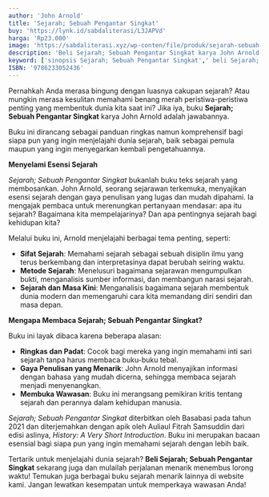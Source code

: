 ```yaml
---
author: 'John Arnold'
title: 'Sejarah; Sebuah Pengantar Singkat'
buy: 'https://lynk.id/sabdaliterasi/L3JAPVd'
harga: 'Rp23.000'
image: 'https://sabdaliterasi.xyz/wp-conten/file/produk/sejarah-sebuah-pengantar-singkat1.jpg'
description: 'Beli Sejarah; Sebuah Pengantar Singkat karya John Arnold. Buku sejarah terlaris untuk pemula dan  sejarawan.  Pesan sekarang!'
keyword: ['sinopsis Sejarah; Sebuah Pengantar Singkat',' beli Sejarah; Sebuah Pengantar Singkat',' John Arnold','  sejarah',' pengantar sejarah',' buku sejarah ringkas','  sejarah  singkat']
ISBN: '9786233052436'
---
```

<p>Pernahkah Anda merasa bingung dengan luasnya cakupan sejarah? Atau mungkin merasa kesulitan memahami benang merah peristiwa-peristiwa penting yang membentuk dunia kita saat ini? Jika iya, buku <strong>Sejarah; Sebuah Pengantar Singkat</strong> karya John Arnold adalah jawabannya. </p><p>Buku ini dirancang sebagai panduan ringkas namun komprehensif bagi siapa pun yang ingin menjelajahi dunia sejarah, baik sebagai pemula maupun yang ingin menyegarkan kembali pengetahuannya.</p><p><strong>Menyelami Esensi Sejarah</strong></p><p><em>Sejarah; Sebuah Pengantar Singkat</em> bukanlah buku teks sejarah yang membosankan. John Arnold, seorang sejarawan terkemuka, menyajikan esensi sejarah dengan gaya penulisan yang lugas dan mudah dipahami. Ia mengajak pembaca untuk merenungkan pertanyaan mendasar: apa itu sejarah? Bagaimana kita mempelajarinya? Dan apa pentingnya sejarah bagi kehidupan kita?</p><p>Melalui buku ini, Arnold menjelajahi berbagai tema penting, seperti:</p><ul><li><strong>Sifat Sejarah</strong>: Memahami sejarah sebagai sebuah disiplin ilmu yang terus berkembang dan interpretasinya dapat berubah seiring waktu.</li><li><strong>Metode Sejarah</strong>: Menelusuri bagaimana sejarawan mengumpulkan bukti, menganalisis sumber informasi, dan membangun narasi sejarah.</li><li><strong>Sejarah dan Masa Kini</strong>: Menganalisis bagaimana sejarah membentuk dunia modern dan memengaruhi cara kita memandang diri sendiri dan masa depan.</li></ul><p><strong>Mengapa Membaca Sejarah; Sebuah Pengantar Singkat?</strong></p><p>Buku ini layak dibaca karena beberapa alasan:</p><ul><li><strong>Ringkas dan Padat</strong>: Cocok bagi mereka yang ingin memahami inti sari sejarah tanpa harus membaca buku-buku tebal.</li><li><strong>Gaya Penulisan yang Menarik</strong>: John Arnold menyajikan informasi dengan bahasa yang mudah dicerna, sehingga membaca sejarah menjadi menyenangkan.</li><li><strong>Membuka Wawasan</strong>: Buku ini merangsang pemikiran kritis tentang sejarah dan perannya dalam kehidupan manusia.</li></ul><p><em>Sejarah; Sebuah Pengantar Singkat</em> diterbitkan oleh Basabasi pada tahun 2021 dan diterjemahkan dengan apik oleh Auliaul Fitrah Samsuddin dari edisi aslinya, <em>History: A Very Short Introduction</em>. Buku ini merupakan bacaan esensial bagi siapa pun yang ingin memahami sejarah dengan lebih baik.</p><p>Tertarik untuk menjelajahi dunia sejarah? <strong>Beli Sejarah; Sebuah Pengantar Singkat</strong> sekarang juga dan mulailah perjalanan menarik menembus lorong waktu! Temukan juga berbagai buku sejarah menarik lainnya di website kami. Jangan lewatkan kesempatan untuk memperkaya wawasan Anda!</p>